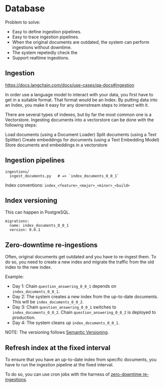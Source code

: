 # Database

Problem to solve:

- Easy to define ingestion pipelines.
- Easy to trace ingestion pipelines.
- When the original documents are outdated, the system can perform ingestions without downtime.
- The system repetedly check the 
- Support realtime ingestions.

## Ingestion

https://docs.langchain.com/docs/use-cases/qa-docs#ingestion

>>>
In order use a language model to interact with your data, you first have to get in a suitable format. That format would be an Index. By putting data into an Index, you make it easy for any downstream steps to interact with it.

There are several types of indexes, but by far the most common one is a Vectorstore. Ingesting documents into a vectorstore can be done with the following steps:

Load documents (using a Document Loader)
Split documents (using a Text Splitter)
Create embeddings for documents (using a Text Embedding Model)
Store documents and embeddings in a vectorstore
>>>

## Ingestion pipelines

```
ingestions/
  ingest_documents.py   # => `index_documents_0_0_1`
```

Index conventions: `index_<feature>_<major>_<minor>_<build>`

## Index versioning

This can happen in PostgreSQL.

```
migrations:
  name: index_documents_0_0_1
  version: 0.0.1
```

## Zero-downtime re-ingestions

Often, original documents get outdated and you have to re-ingest them.
To do so, you need to create a new index and migrate the traffic from the old index to the new index.

Example:

- Day 1: Chain `question_answering_0_0_1` depends on `index_documents_0_0_1`.
- Day 2: The system creates a new index from the up-to-date documents. This will be `index_documents_0_0_2`.
- Day 3: Chain `question_answering_0_0_1` switches to `index_documents_0_0_2`. Chain `question_answering_0_0_2` is deployed to production.
- Day 4: The system cleans up `index_documents_0_0_1`.

NOTE: The versioning follows [Semantic Versioning](../docs/glossary.md#semantic-versioning).

## Refresh index at the fixed interval

To ensure that you have an up-to-date index from specific documents, you have to run the ingestion pipeline at the fixed interval.

To do so, you can use cron jobs with the harness of [zero-downtime re-ingestions](#zero-downtime-re-ingestions).
